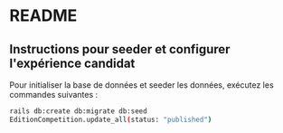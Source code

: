 # README

## Instructions pour seeder et configurer l'expérience candidat

Pour initialiser la base de données et seeder les données, exécutez les commandes suivantes :

```bash
rails db:create db:migrate db:seed
EditionCompetition.update_all(status: "published")
```

